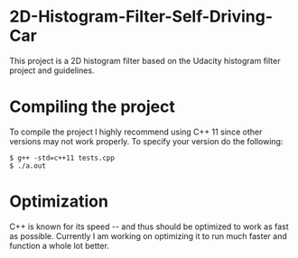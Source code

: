 # 2D-Histogram-Filter-Self-Driving-Car
This project is a 2D histogram filter based on the Udacity histogram filter project and guidelines. 

# Compiling the project
To compile the project I highly recommend using C++ 11 since other versions may not work properly. To specify your version do the following: 
```
$ g++ -std=c++11 tests.cpp
$ ./a.out
```
# Optimization
C++ is known for its speed -- and thus should be optimized to work as fast as possible. Currently I am working on optimizing it to run much faster and function a whole lot better. 
